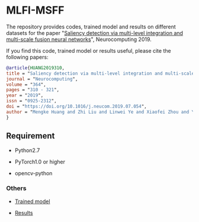 # MLFI-MSFF
The repository provides codes, trained model and results on different datasets for the paper "[Saliency detection via multi-level integration and multi-scale fusion neural networks](https://www.sciencedirect.com/science/article/pii/S092523121931029X)", Neurocomputing 2019. 
 
If you find this code, trained model or results useful, please cite the following papers:
```bibtex
@article{HUANG2019310,
title = "Saliency detection via multi-level integration and multi-scale fusion neural networks",
journal = "Neurocomputing",
volume = "364",
pages = "310 - 321",
year = "2019",
issn = "0925-2312",
doi = "https://doi.org/10.1016/j.neucom.2019.07.054",
author = "Mengke Huang and Zhi Liu and Linwei Ye and Xiaofei Zhou and Yang Wang",
}
```

## Requirement
* Python2.7

* PyTorch1.0 or higher

* opencv-python

### Others

* [Trained model](https://pan.baidu.com/s/19heNURDnhi2LGel2jfg4hA&shfl=sharepset)

* [Results](https://pan.baidu.com/s/1moFSU8RcLRPhLJcA1W3zzg&shfl=sharepset)
